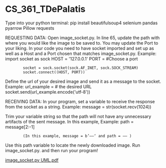 # CS_361_TDePalatis



Type into your python terminal:
pip install beautifulsoup4 selenium pandas pyarrow Pillow requests

REQUESTING DATA:
Open image_socket.py. 
In line 65, update the path with where you would like the image to be saved to. You may update the Port to your liking.
In your code you need to have socket imported and set up as well as a Host and a Port chosen that matches image_socket.py.
		Example:
			import socket as sock
			HOST = '127.0.0.1'
			PORT = #Choose a port

			socket = sock.socket(sock.AF_INET, sock.SOCK_STREAM)
			socket.connect((HOST, PORT))

Define the url of your desired image and send it as a message to the socket.
		Example:
			url_example = # the desired URL
			socket.send(url_example.encode('utf-8'))

RECEIVING DATA:
 In your program, set a variable to receive the response from the socket as a string.
		Example:
			message = str(socket.recv(1024))

Trim your variable string so that the path will not have any unnecessary artifacts of the sent message. In this example,
		Example:
			path = message[2:-1]

			(In this example, message = b’——‘ and path = —— )

Use this path variable to locate the newly downloaded image. Run image_socket.py. and then run your program!

[image_socket.py UML.pdf](https://github.com/TDePalatis/CS_361_TDePalatis/files/14391200/image_socket.py.UML.pdf)



